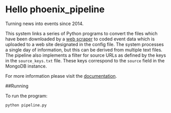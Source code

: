 Hello
phoenix_pipeline
================

Turning news into events since 2014.

This system links a series of Python programs to convert the files which have been 
downloaded by a [web scraper](https://github.com/openeventdata/scraper) to coded event data which is uploaded to a web site
designated in the config file. The system processes a single day of information, but this 
can be derived from multiple text files. The pipeline also implements a filter for
source URLs as defined by the keys in the `source_keys.txt` file. These keys
correspond to the `source` field in the MongoDB instance.

For more information please visit the [documentation](http://phoenix-pipeline.readthedocs.org/en/latest/).

##Running

To run the program:

    python pipeline.py
